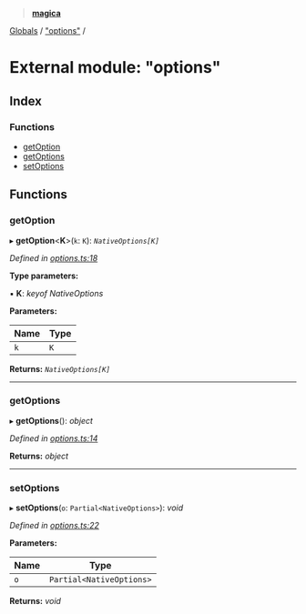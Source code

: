 > **[magica](../README.md)**

[Globals](../README.md) / ["options"](_options_.md) /

# External module: "options"

## Index

### Functions

* [getOption](_options_.md#getoption)
* [getOptions](_options_.md#getoptions)
* [setOptions](_options_.md#setoptions)

## Functions

###  getOption

▸ **getOption**<**K**>(`k`: `K`): *`NativeOptions[K]`*

*Defined in [options.ts:18](https://github.com/cancerberoSgx/magica/blob/80b354c/src/options.ts#L18)*

**Type parameters:**

▪ **K**: *keyof NativeOptions*

**Parameters:**

Name | Type |
------ | ------ |
`k` | `K` |

**Returns:** *`NativeOptions[K]`*

___

###  getOptions

▸ **getOptions**(): *object*

*Defined in [options.ts:14](https://github.com/cancerberoSgx/magica/blob/80b354c/src/options.ts#L14)*

**Returns:** *object*

___

###  setOptions

▸ **setOptions**(`o`: `Partial<NativeOptions>`): *void*

*Defined in [options.ts:22](https://github.com/cancerberoSgx/magica/blob/80b354c/src/options.ts#L22)*

**Parameters:**

Name | Type |
------ | ------ |
`o` | `Partial<NativeOptions>` |

**Returns:** *void*